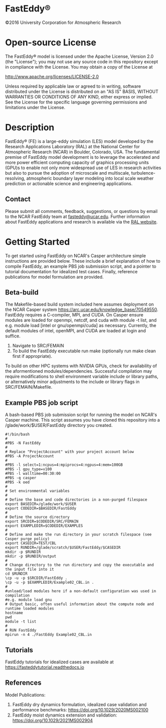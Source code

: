 # FastEddy® 
©2016 University Corporation for Atmospheric Research

# Open-source License 
The FastEddy® model is licensed under the Apache License, Version 2.0 (the "License");
you may not use any source code in this repository except in compliance with the License.
You may obtain a copy of the License at

http://www.apache.org/licenses/LICENSE-2.0

Unless required by applicable law or agreed to in writing, software
distributed under the License is distributed on an "AS IS" BASIS,
WITHOUT WARRANTIES OR CONDITIONS OF ANY KIND, either express or implied.
See the License for the specific language governing permissions and
limitations under the License.

# Description
FastEddy® (FE) is a large-eddy simulation (LES) model developed by the Research Applications Laboratory (RAL) at the National Center for Atmospheric Research (NCAR) in Boulder, Colorado, USA. The fundamental premise of FastEddy model development is to leverage the accelerated and more power efficient computing capacity of graphics processing units (GPU)s to enable not only more widespread use of LES in research activities but also to pursue the adoption of microscale and multiscale, turbulence-resolving, atmospheric boundary layer modeling into local scale weather prediction or actionable science and engineering applications.

## Contact
Please submit all comments, feedback, suggestions, or questions by email to the NCAR FastEddy team at [fasteddy@ucar.edu](fasteddy@ucar.edu). Further information about FastEddy applications and research is available via the [RAL website](https://ral.ucar.edu/solutions/products/fasteddy). 

# Getting Started
To get started using FastEddy on NCAR's Casper architecture simple instructions are provided below. These include a brief explanation of how to compile FastEddy, an example PBS job submission script, and a pointer to tutorial documentation for idealized test cases. Finally, reference publications for model formulation are provided.

## Beta-build
The Makefile-based build system included here assumes deployment on the NCAR Casper system https://arc.ucar.edu/knowledge_base/70549550. FastEddy requires a C-compiler, MPI, and CUDA. On Casper ensure modules are loaded for openmpi, netcdf, and cuda with module -t list, and e.g. module load [intel or gnu/openmpi/cuda] as necessary. Currently, the default modules of intel, openMPI, and CUDA are loaded at login and suffice.

1. Navigate to SRC/FEMAIN
2. To build the FastEddy executable run make (optionally run make clean first if appropriate).

To build on other HPC systems with NVIDIA GPUs, check for availability of the aformentioned modules/dependencies. Successful compilation may require modifications to shell environment variable include or library paths, or alternatively minor adjustments to the include or library flags in SRC/FEMAIN/Makefile.    

## Example PBS job script
A bash-based PBS job submission script for running the model on NCAR's Casper machine. This script assumes you have cloned this repository into a /glade/work/$USER/FastEddy directory you created.
```
#!/bin/bash
#
#PBS -N FastEddy 
#
# Replace "ProjectAccount" with your project account below 
#PBS -A ProjectAccount
#
#PBS -l select=1:ncpus=4:mpiprocs=4:ngpus=4:mem=100GB
#PBS -l gpu_type=v100
#PBS -l walltime=00:30:00
#PBS -q casper
#PBS -k oed
#
# Set environmental variables 
#
# Define the base and code directories in a non-purged filespace
export BASEDIR=/glade/work/$USER
export CODEDIR=$BASEDIR/FastEddy
#
# Define the source directory
export SRCDIR=$CODEDIR/SRC/FEMAIN
export EXAMPLEDIR=$CODEDIR/EXAMPLES
#
# Define and make the run directory in your scratch filespace (see Casper purge policy)
export CASEDIR=TEST/CBL
export RUNDIR=/glade/scratch/$USER/FastEddy/$CASEDIR
mkdir -p $RUNDIR
mkdir -p $RUNDIR/output
#
# Change directory to the run directory and copy the executable and the input file into it
cd $RUNDIR
\cp -u -p $SRCDIR/FastEddy .
\cp -u -p $EXAMPLEDIR/Example02_CBL.in .
#
#unload/load modules here if a non-default configuration was used in compilation
#e.g. module load gnu
# Output basic, often useful information about the compute node and runtime loaded modules 
hostname
pwd
module -t list
#
# RUN FastEddy
mpirun -n 4 ./FastEddy Example02_CBL.in
```

## Tutorials 
FastEddy tutorials for idealized cases are available at https://fasteddytutorial.readthedocs.io

## References
Model Publications: 
1. FastEddy dry dynamics formulation, idealized case validation and performance benchmarks: https://doi.org/10.1029/2020MS002100
2. FastEddy moist dynamics extension and validation: https://doi.org/10.1029/2021MS002904  
